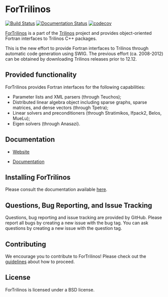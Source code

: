 ForTrilinos
===========

[![Build Status](https://cloud.cees.ornl.gov/jenkins-ci/buildStatus/icon?job=ForTrilinos-master-continuous)](https://cloud.cees.ornl.gov/jenkins-ci/job/ForTrilinos-master-continuous)
[![Documentation Status](http://readthedocs.org/projects/fortrilinos/badge/?version=latest)](http://fortrilinos.readthedocs.io/en/latest/?badge=latest)
[![codecov](https://codecov.io/gh/trilinos/ForTrilinos/branch/develop/graph/badge.svg)](https://codecov.io/gh/trilinos/ForTrilinos/branch/develop)

[ForTrilinos](http://trilinos.org/packages/fortrilinos) is a part of the [Trilinos](http://trilinos.org) project and provides object-oriented Fortran interfaces to Trilinos C++ packages.

This is the new effort to provide Fortran interfaces to Trilinos through
automatic code generation using SWIG. The previous effort (ca. 2008-2012) can
be obtained by downloading Trilinos releases prior to 12.12.

Provided functionality
----------------------
ForTrilinos provides Fortran interfaces for the following capabilities:
- Parameter lists and XML parsers (through Teuchos);
- Distributed linear algebra object including sparse graphs, sparse matrices, and dense vectors (through Tpetra);
- Linear solvers and preconditioners (through Stratimikos, Ifpack2, Belos, MueLu);
- Eigen solvers (through Anasazi).

Documentation
-------------

* [Website](http://trilinos.org/packages/fortrilinos)

* [Documentation](http://fortrilinos.readthedocs.org)

Installing ForTrilinos
----------------------

Please consult the documentation available [here](https://fortrilinos.readthedocs.io/en/latest/install.html).

Questions, Bug Reporting, and Issue Tracking
--------------------------------------------

Questions, bug reporting and issue tracking are provided by GitHub. Please
report all bugs by creating a new issue with the bug tag. You can ask
questions by creating a new issue with the question tag.

Contributing
------------
We encourage you to contribute to ForTrilinos! Please check out the
[guidelines](CONTRIBUTING.md) about how to proceed.

License
-------
ForTrilinos is licensed under a BSD license.
